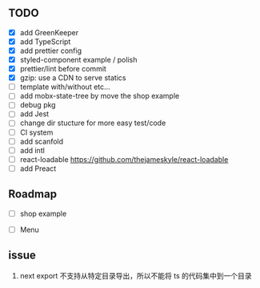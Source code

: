 
## TODO

- [x] add GreenKeeper
- [x] add TypeScript
- [x] add prettier config
- [x] styled-component example / polish 
- [x] prettier/lint before commit
- [x] gzip: use a CDN to serve statics 
- [ ] template with/without etc...
- [ ] add mobx-state-tree by move the shop example
- [ ] debug pkg
- [ ] add Jest
- [ ] change dir stucture for more easy test/code
- [ ] CI system
- [ ] add scanfold
- [ ] add intl
- [ ] react-loadable  https://github.com/thejameskyle/react-loadable
- [ ] add Preact

## Roadmap

- [ ] shop example
- [ ] Menu


## issue

1. next export 不支持从特定目录导出，所以不能将 ts 的代码集中到一个目录
